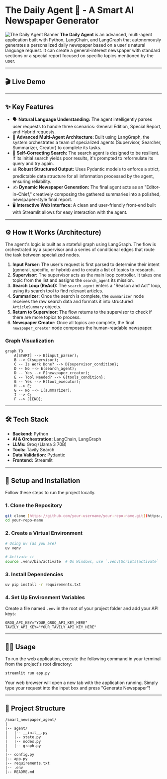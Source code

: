 # The Daily Agent 📰 - A Smart AI Newspaper Generator

![The Daily Agent Banner](https://user-images.githubusercontent.com/assets/your-github-id/your-image-id) **The Daily Agent** is an advanced, multi-agent application built with Python, LangChain, and LangGraph that autonomously generates a personalized daily newspaper based on a user's natural language request. It can create a general-interest newspaper with standard sections or a special report focused on specific topics mentioned by the user.

---
## 🎬 Live Demo





---
## ✨ Key Features

* 🗣️ **Natural Language Understanding:** The agent intelligently parses user requests to handle three scenarios: General Edition, Special Report, and Hybrid requests.
* 🤖 **Advanced Multi-Agent Architecture:** Built using LangGraph, the system orchestrates a team of specialized agents (Supervisor, Searcher, Summarizer, Creator) to complete its tasks.
* 🧠 **Self-Correcting Search:** The search agent is designed to be resilient. If its initial search yields poor results, it's prompted to reformulate its query and try again.
* 📊 **Robust Structured Output:** Uses Pydantic models to enforce a strict, predictable data structure for all information processed by the agent, ensuring reliability.
* ✍️ **Dynamic Newspaper Generation:** The final agent acts as an "Editor-in-Chief," creatively composing the gathered summaries into a polished, newspaper-style final report.
* 🖥️ **Interactive Web Interface:** A clean and user-friendly front-end built with Streamlit allows for easy interaction with the agent.

---
## ⚙️ How It Works (Architecture)

The agent's logic is built as a stateful graph using LangGraph. The flow is orchestrated by a supervisor and a series of conditional edges that route the task between specialized nodes.

1.  **Input Parser:** The user's request is first parsed to determine their intent (general, specific, or hybrid) and to create a list of topics to research.
2.  **Supervisor:** The supervisor acts as the main loop controller. It takes one topic from the list and assigns the `search_agent` its mission.
3.  **Search Loop (ReAct):** The `search_agent` enters a "Reason and Act" loop, using its search tool to find relevant articles.
4.  **Summarizer:** Once the search is complete, the `summarizer` node receives the raw search data and formats it into structured `ArticleSummary` objects.
5.  **Return to Supervisor:** The flow returns to the supervisor to check if there are more topics to process.
6.  **Newspaper Creator:** Once all topics are complete, the final `newspaper_creator` node composes the human-readable newspaper.

### Graph Visualization
```mermaid
graph TD
    A[START] --> B(input_parser);
    B --> C(supervisor);
    C -- Is Work Done? --> D{supervisor_condition};
    D -- No --> E(search_agent);
    D -- Yes --> F(newspaper_creator);
    E -- Tool Needed? --> G{tools_condition};
    G -- Yes --> H(tool_executor);
    H --> E;
    G -- No --> I(summarizer);
    I --> C;
    F --> J[END];
```

---
## 🛠️ Tech Stack

* **Backend:** Python
* **AI & Orchestration:** LangChain, LangGraph
* **LLMs:** Groq (Llama 3 70B)
* **Tools:** Tavily Search
* **Data Validation:** Pydantic
* **Frontend:** Streamlit

---
## 🚀 Setup and Installation

Follow these steps to run the project locally.

### 1. Clone the Repository
```bash
git clone [https://github.com/your-username/your-repo-name.git](https://github.com/your-username/your-repo-name.git)
cd your-repo-name
```

### 2. Create a Virtual Environment
```bash
# Using uv (as you are)
uv venv

# Activate it
source .venv/bin/activate  # On Windows, use `.venv\Scripts\activate`
```

### 3. Install Dependencies
```bash
uv pip install -r requirements.txt
```

### 4. Set Up Environment Variables
Create a file named `.env` in the root of your project folder and add your API keys:
```
GROQ_API_KEY="YOUR_GROQ_API_KEY_HERE"
TAVILY_API_KEY="YOUR_TAVILY_API_KEY_HERE"
```

---
## 🏃‍♀️ Usage

To run the web application, execute the following command in your terminal from the project's root directory:

```bash
streamlit run app.py
```
Your web browser will open a new tab with the application running. Simply type your request into the input box and press "Generate Newspaper"!

---
## 📁 Project Structure

```
/smart_newspaper_agent/
|
|-- agent/
|   |-- __init__.py
|   |-- state.py
|   |-- nodes.py
|   |-- graph.py
|
|-- config.py
|-- app.py
|-- requirements.txt
|-- .env
|-- README.md
```